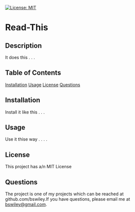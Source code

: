 [![License: MIT](https://img.shields.io/badge/License-MIT-yellow.svg)](https://opensource.org/licenses/MIT)

# Read-This

## Description
It does this . . . 


## Table of Contents
[Installation](#Installation)
[Usage](#Usage)
[License](#License)
[Questions](#Questions)
## Installation
Install it like this . . .  

## Usage
Use it thise way . . . . 

## License
This project has a/n MIT License

## Questions
The project is one of my projects which can be reached at github.com/bswiley.If you have questions, please email me at bswiley@gmail.com.